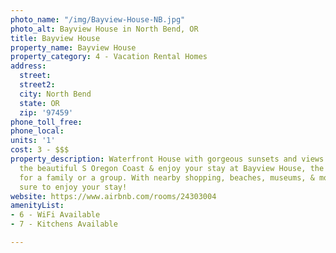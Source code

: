 ```yaml
---
photo_name: "/img/Bayview-House-NB.jpg"
photo_alt: Bayview House in North Bend, OR
title: Bayview House
property_name: Bayview House
property_category: 4 - Vacation Rental Homes
address:
  street: 
  street2: 
  city: North Bend
  state: OR
  zip: '97459'
phone_toll_free: 
phone_local: 
units: '1'
cost: 3 - $$$
property_description: Waterfront House with gorgeous sunsets and views. Escape to
  the beautiful S Oregon Coast & enjoy your stay at Bayview House, the perfect place
  for a family or a group. With nearby shopping, beaches, museums, & more, you are
  sure to enjoy your stay!
website: https://www.airbnb.com/rooms/24303004
amenityList:
- 6 - WiFi Available
- 7 - Kitchens Available

---
```

